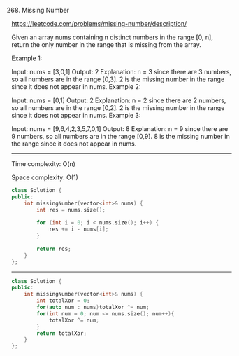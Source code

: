 268. Missing Number

https://leetcode.com/problems/missing-number/description/


Given an array nums containing n distinct numbers in the range [0, n], return the only number in the range that is missing from the array.

 

Example 1:

Input: nums = [3,0,1]
Output: 2
Explanation: n = 3 since there are 3 numbers, so all numbers are in the range [0,3]. 2 is the missing number in the range since it does not appear in nums.
Example 2:

Input: nums = [0,1]
Output: 2
Explanation: n = 2 since there are 2 numbers, so all numbers are in the range [0,2]. 2 is the missing number in the range since it does not appear in nums.
Example 3:

Input: nums = [9,6,4,2,3,5,7,0,1]
Output: 8
Explanation: n = 9 since there are 9 numbers, so all numbers are in the range [0,9]. 8 is the missing number in the range since it does not appear in nums.

---

Time complexity: O(n)

Space complexity: O(1)

```cpp
class Solution {
public:
    int missingNumber(vector<int>& nums) {
        int res = nums.size();
        
        for (int i = 0; i < nums.size(); i++) {
            res += i - nums[i];
        }
        
        return res;        
    }
};
```

---

```cpp
class Solution {
public:
    int missingNumber(vector<int>& nums) {
        int totalXor = 0;
        for(auto num : nums)totalXor ^= num;
        for(int num = 0; num <= nums.size(); num++){
            totalXor ^= num;
        }
        return totalXor;
    }
};
```

